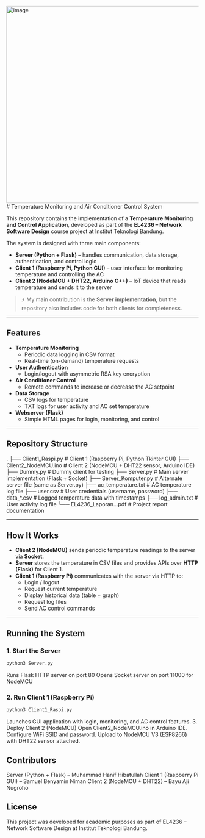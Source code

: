 <img width="902" height="517" alt="image" src="https://github.com/user-attachments/assets/3c338b61-0e3d-4aaa-a1fb-5d6b8a58f1ad" /># Temperature Monitoring and Air Conditioner Control System

This repository contains the implementation of a **Temperature Monitoring and Control Application**, developed as part of the **EL4236 – Network Software Design** course project at Institut Teknologi Bandung.  

The system is designed with three main components:
- **Server (Python + Flask)** – handles communication, data storage, authentication, and control logic  
- **Client 1 (Raspberry Pi, Python GUI)** – user interface for monitoring temperature and controlling the AC  
- **Client 2 (NodeMCU + DHT22, Arduino C++)** – IoT device that reads temperature and sends it to the server  

> ⚡ My main contribution is the **Server implementation**, but the repository also includes code for both clients for completeness.

---

## Features
- **Temperature Monitoring**
  - Periodic data logging in CSV format
  - Real-time (on-demand) temperature requests
- **User Authentication**
  - Login/logout with asymmetric RSA key encryption
- **Air Conditioner Control**
  - Remote commands to increase or decrease the AC setpoint
- **Data Storage**
  - CSV logs for temperature
  - TXT logs for user activity and AC set temperature
- **Webserver (Flask)**
  - Simple HTML pages for login, monitoring, and control

---

## Repository Structure
.
├── Client1_Raspi.py # Client 1 (Raspberry Pi, Python Tkinter GUI)
├── Client2_NodeMCU.ino # Client 2 (NodeMCU + DHT22 sensor, Arduino IDE)
├── Dummy.py # Dummy client for testing
├── Server.py # Main server implementation (Flask + Socket)
├── Server_Komputer.py # Alternate server file (same as Server.py)
├── ac_temperature.txt # AC temperature log file
├── user.csv # User credentials (username, password)
├── data_*.csv # Logged temperature data with timestamps
├── log_admin.txt # User activity log file
└── EL4236_Laporan...pdf # Project report documentation


---

## How It Works
- **Client 2 (NodeMCU)** sends periodic temperature readings to the server via **Socket**.  
- **Server** stores the temperature in CSV files and provides APIs over **HTTP (Flask)** for Client 1.  
- **Client 1 (Raspberry Pi)** communicates with the server via HTTP to:  
  - Login / logout  
  - Request current temperature  
  - Display historical data (table + graph)  
  - Request log files  
  - Send AC control commands  

---

## Running the System

### 1. Start the Server
```bash
python3 Server.py
```
Runs Flask HTTP server on port 80
Opens Socket server on port 11000 for NodeMCU
### 2. Run Client 1 (Raspberry Pi)
```bash
python3 Client1_Raspi.py
```
Launches GUI application with login, monitoring, and AC control features.
3. Deploy Client 2 (NodeMCU)
Open Client2_NodeMCU.ino in Arduino IDE.
Configure WiFi SSID and password.
Upload to NodeMCU V3 (ESP8266) with DHT22 sensor attached.

## Contributors
Server (Python + Flask) – Muhammad Hanif Hibatullah
Client 1 (Raspberry Pi GUI) – Samuel Benyamin Niman
Client 2 (NodeMCU + DHT22) – Bayu Aji Nugroho

## License
This project was developed for academic purposes as part of EL4236 – Network Software Design at Institut Teknologi Bandung.
